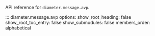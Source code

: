 API reference for `diameter.message.avp`.

::: diameter.message.avp
    options:
      show_root_heading: false
      show_root_toc_entry: false
      show_submodules: false
      members_order: alphabetical